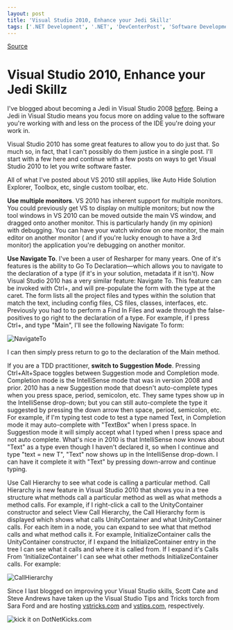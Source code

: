 ```yaml
---
layout: post
title: 'Visual Studio 2010, Enhance your Jedi Skillz'
tags: ['.NET Development', '.NET', 'DevCenterPost', 'Software Development', 'Visual Studio 2010', 'msmvps']
---
```

[Source](http://blogs.msmvps.com/peterritchie/2010/06/15/visual-studio-2010-enhance-your-jedi-skillz/ "Permalink to Visual Studio 2010, Enhance your Jedi Skillz")

# Visual Studio 2010, Enhance your Jedi Skillz

I've blogged about becoming a Jedi in Visual Studio 2008 [before][1]. Being a Jedi in Visual Studio means you focus more on adding value to the software you're working with and less on the process of the IDE you're doing your work in.

Visual Studio 2010 has some great features to allow you to do just that. So much so, in fact, that I can't possibly do them justice in a single post. I'll start with a few here and continue with a few posts on ways to get Visual Studio 2010 to let you write software faster.

All of what I've posted about VS 2010 still applies, like Auto Hide Solution Explorer, Toolbox, etc, single custom toolbar, etc.

**Use multiple monitors**. VS 2010 has inherent support for multiple monitors. You could previously get VS to display on multiple monitors; but now the tool windows in VS 2010 can be moved outside the main VS window, and dragged onto another monitor. This is particularly handy (in my opinion) with debugging. You can have your watch window on one monitor, the main editor on another monitor ( and if you're lucky enough to have a 3rd monitor) the application you're debugging on another monitor.

**Use Navigate To**. I've been a user of Resharper for many years. One of it's features is the ability to Go To Declaration—which allows you to navigate to the declaration of a type (if it's in your solution, metadata if it isn't). Now Visual Studio 2010 has a very similar feature: Navigate To. This feature can be invoked with Ctrl+, and will pre-populate the form with the type at the caret. The form lists all the project files and types within the solution that match the text, including config files, CS files, classes, interfaces, etc. Previously you had to to perform a Find In Files and wade through the false-positives to go right to the declaration of a type. For example, if I press Ctrl+, and type "Main", I'll see the following Navigate To form:

![NavigateTo][2]

I can then simply press return to go to the declaration of the Main method.

If you are a TDD practitioner, **switch to Suggestion Mode**. Pressing Ctrl+Alt+Space toggles between Suggestion mode and Completion mode. Completion mode is the IntelliSense mode that was in version 2008 and prior. 2010 has a new Suggestion mode that doesn't auto-complete types when you press space, period, semicolon, etc. They same types show up in the IntelliSense drop-down; but you can still auto-complete the type it suggested by pressing the down arrow then space, period, semicolon, etc. For example, if I'm typing test code to test a type named Text, in Completion mode it may auto-complete with "TextBox" when I press space. In Suggestion mode it will simply accept what I typed when I press space and not auto complete. What's nice in 2010 is that IntelliSense now knows about "Text" as a type even though I haven't declared it, so when I continue and type "text = new T", "Text" now shows up in the IntelliSense drop-down. I can have it complete it with "Text" by pressing down-arrow and continue typing.

Use Call Hierarchy to see what code is calling a particular method. Call Hierarchy is new feature in Visual Studio 2010 that shows you in a tree structure what methods call a particular method as well as what methods a method calls. For example, if I right-click a call to the UnityContainer constructor and select View Call Hierarchy, the Call Hierarchy form is displayed which shows what calls UnityContainer and what UnityContainer calls. For each item in a node, you can expand to see what that method calls and what method calls it. For example, InitializeContainer calls the UnityContainer constructor, if I expand the InitializeContainer entry in the tree I can see what it calls and where it is called from. If I expand it's Calls From 'InitializeContainer' I can see what other methods InitializeContainer calls. For example:

![CallHierarchy][3]

Since I last blogged on improving your Visual Studio skills, Scott Cate and Steve Andrews have taken up the Visual Studio Tips and Tricks torch from Sara Ford and are hosting [vstricks.com][4] and [vstips.com][5], respectively.

![kick it on DotNetKicks.com][6]

[1]: http://blogs.msmvps.com/blogs/peterritchie/archive/2008/09/02/becoming-a-visual-studio-jedi.aspx
[2]: http://blogs.msmvps.com/cfs-file.ashx/__key/CommunityServer.Blogs.Components.WeblogFiles/peterritchie.metablogapi/8037.NavigateTo_5F00_thumb_5F00_6580D58D.png "NavigateTo"
[3]: http://blogs.msmvps.com/cfs-file.ashx/__key/CommunityServer.Blogs.Components.WeblogFiles/peterritchie.metablogapi/8424.CallHierarchy_5F00_thumb_5F00_04B35694.png "CallHierarchy"
[4]: http://vstricks.com
[5]: http://vstips.com
[6]: http://www.dotnetkicks.com/Services/Images/KickItImageGenerator.ashx?url=http%3a%2f%2fmsmvps.com%2fblogs%2fpeterritchie%2farchive%2f2010%2f06%2f15%2fvisual-studio-2010-enhance-your-jedi-skillz.aspx


